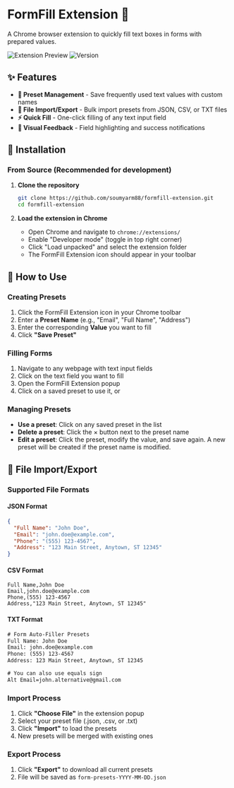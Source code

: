 # FormFill Extension 🚀

A Chrome browser extension to quickly fill text boxes in forms with prepared values.

![Extension Preview](https://img.shields.io/badge/Chrome-Extension-brightgreen)
![Version](https://img.shields.io/badge/version-1.0-blue)


## ✨ Features

- **💾 Preset Management** - Save frequently used text values with custom names
- **📁 File Import/Export** - Bulk import presets from JSON, CSV, or TXT files
- **⚡ Quick Fill** - One-click filling of any text input field
- **🎪 Visual Feedback** - Field highlighting and success notifications

## 🚀 Installation

### From Source (Recommended for development)

1. **Clone the repository**
   ```bash
   git clone https://github.com/soumyarm88/formfill-extension.git
   cd formfill-extension
   ```

2. **Load the extension in Chrome**
    - Open Chrome and navigate to `chrome://extensions/`
    - Enable "Developer mode" (toggle in top right corner)
    - Click "Load unpacked" and select the extension folder
    - The FormFill Extension icon should appear in your toolbar

## 📖 How to Use

### Creating Presets
1. Click the FormFill Extension icon in your Chrome toolbar
2. Enter a **Preset Name** (e.g., "Email", "Full Name", "Address")
3. Enter the corresponding **Value** you want to fill
4. Click **"Save Preset"**

### Filling Forms
1. Navigate to any webpage with text input fields
2. Click on the text field you want to fill
3. Open the FormFill Extension popup
4. Click on a saved preset to use it, or

### Managing Presets
- **Use a preset**: Click on any saved preset in the list
- **Delete a preset**: Click the × button next to the preset name
- **Edit a preset**: Click the preset, modify the value, and save again. A new preset will be created if the preset name is modified.

## 📁 File Import/Export

### Supported File Formats

#### JSON Format
```json
{
  "Full Name": "John Doe",
  "Email": "john.doe@example.com",
  "Phone": "(555) 123-4567",
  "Address": "123 Main Street, Anytown, ST 12345"
}
```

#### CSV Format
```csv
Full Name,John Doe
Email,john.doe@example.com
Phone,(555) 123-4567
Address,"123 Main Street, Anytown, ST 12345"
```

#### TXT Format
```txt
# Form Auto-Filler Presets
Full Name: John Doe
Email: john.doe@example.com
Phone: (555) 123-4567
Address: 123 Main Street, Anytown, ST 12345

# You can also use equals sign
Alt Email=john.alternative@gmail.com
```

### Import Process
1. Click **"Choose File"** in the extension popup
2. Select your preset file (.json, .csv, or .txt)
3. Click **"Import"** to load the presets
4. New presets will be merged with existing ones

### Export Process
1. Click **"Export"** to download all current presets
2. File will be saved as `form-presets-YYYY-MM-DD.json`

